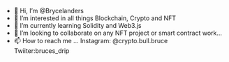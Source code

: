 - 👋 Hi, I’m @Brycelanders
- 👀 I’m interested in all things Blockchain, Crypto and NFT 
- 🌱 I’m currently learning Solidity and Web3.js 
- 💞️ I’m looking to collaborate on any NFT project or smart contract work...
- 📫 How to reach me ... Instagram: @crypto.bull.bruce Twiiter:bruces_drip

<!---
Brycelanders/Brycelanders is a ✨ special ✨ repository because its `README.md` (this file) appears on your GitHub profile.
You can click the Preview link to take a look at your changes.
--->
